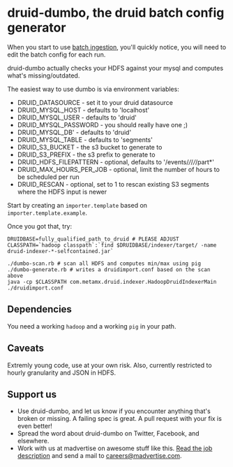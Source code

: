 druid-dumbo, the druid batch config generator
=============================================

When you start to use [batch ingestion](https://github.com/metamx/druid/wiki/Batch-ingestion),
you'll quickly notice, you will need to edit the batch config for each run.

druid-dumbo actually checks your HDFS against your mysql and computes what's missing/outdated.

The easiest way to use dumbo is via environment variables:

 * DRUID_DATASOURCE - set it to your druid datasource 
 * DRUID_MYSQL_HOST - defaults to 'localhost'
 * DRUID_MYSQL_USER - defaults to 'druid'
 * DRUID_MYSQL_PASSWORD - you should really have one ;)
 * DRUID_MYSQL_DB' - defaults to 'druid'
 * DRUID_MYSQL_TABLE - defaults to 'segments'
 * DRUID_S3_BUCKET - the s3 bucket to generate to
 * DRUID_S3_PREFIX - the s3 prefix to generate to
 * DRUID_HDFS_FILEPATTERN - optional, defaults to '/events/*/*/*/*/part*'
 * DRUID_MAX_HOURS_PER_JOB - optional, limit the number of hours to be scheduled per run
 * DRUID_RESCAN - optional, set to 1 to rescan existing S3 segments where the HDFS input is newer

Start by creating an `importer.template` based on `importer.template.example`.

Once you got that, try:

```
DRUIDBASE=fully_qualified_path_to_druid # PLEASE ADJUST
CLASSPATH=`hadoop classpath`:`find $DRUIDBASE/indexer/target/ -name druid-indexer-*-selfcontained.jar`

./dumbo-scan.rb # scan all HDFS and computes min/max using pig
./dumbo-generate.rb # writes a druidimport.conf based on the scan above
java -cp $CLASSPATH com.metamx.druid.indexer.HadoopDruidIndexerMain ./druidimport.conf 
```

Dependencies
------------

You need a working `hadoop` and a working `pig` in your path.


Caveats
-------

Extremly young code, use at your own risk. Also, currently restricted to hourly granularity and JSON in HDFS.


Support us
----------

* Use druid-dumbo, and let us know if you encounter anything that's broken or missing.
  A failing spec is great. A pull request with your fix is even better!
* Spread the word about druid-dumbo on Twitter, Facebook, and elsewhere.
* Work with us at madvertise on awesome stuff like this.
  [Read the job description](http://madvertise.com/en/2013/02/07/software-developer-ruby-fm) and send a mail to careers@madvertise.com.
